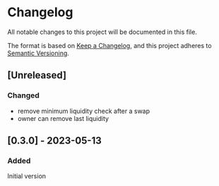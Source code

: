 # Changelog

All notable changes to this project will be documented in this file.

The format is based on [Keep a Changelog](https://keepachangelog.com/en/1.0.0/),
and this project adheres to [Semantic Versioning](https://semver.org/spec/v2.0.0.html).

## [Unreleased]

### Changed

- remove minimum liquidity check after a swap
- owner can remove last liquidity

## [0.3.0] - 2023-05-13

### Added

Initial version
